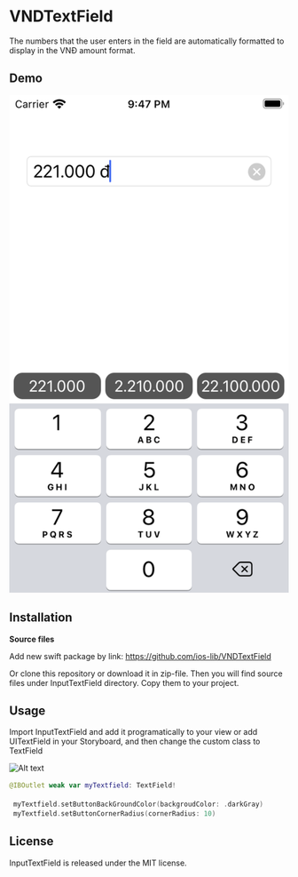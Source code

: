 # VNDTextField

The numbers that the user enters in the field are automatically formatted to display in the VNĐ amount format.

## Demo

![Alt text](https://github.com/ios-lib/VNDTextField/blob/main/image/demo.png "Demo") 


## Installation

**Source files**

Add new swift package by link: 
https://github.com/ios-lib/VNDTextField

Or clone this repository or download it in zip-file. Then you will find source files under InputTextField directory. Copy them to your project.

## Usage


Import InputTextField and add it programatically to your view or add UITextField in your Storyboard, and then change the custom class to TextField

![Alt text](https://github.com/SunPencil/CPTextField/blob/main/ImageDemo/ImportTextField.png "Custom class")

```swift
@IBOutlet weak var myTextfield: TextField!
 
 myTextfield.setButtonBackGroundColor(backgroudColor: .darkGray)
 myTextfield.setButtonCornerRadius(cornerRadius: 10)
```


## License

InputTextField is released under the MIT license.


